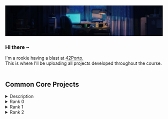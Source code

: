 
<p align="center">
   <img src="https://github.com/hen-lima/hen-lima/blob/main/Resources/banner.gif"/> 
  
### <p align="left">Hi there ~</p> 
   
  I'm a rookie having a blast at [42Porto.](https://www.42porto.com/)<br>
  This is where I'll be uploading all projects developed throughout the course.
<br><br>

## Common Core Projects 

<details>
  <summary>Description</summary>

  <br>The **Common Core** is the combination of all projects and exams we go through before choosing a specialty. Its content is assembled into ranks and can be tracked by our **Holy Graph**: a radial scheme displaying all available subjects.<br>

  All projects have a **Mandatory** and a **Bonus** part. The <kbd>Bonus ${\color{lightgreen}✓}$</kbd> is only accessed if the Mandatory part is flawless, and by succeeding on it we're granted up to 25% extra score: <kbd><samp>${\color{lightgreen}125}$ / 100</samp></kbd>.
  <br><br>
</details>




<details>
  <summary>Rank 0</summary>
   
  - [Libft](https://github.com/hen-lima/student42/tree/master/Libft) : my own C library <kbd>Bonus ${\color{lightgreen}✓}$</kbd> <kbd><samp>${\color{lightgreen}125}$ / 100</samp></kbd>

</details>

<details>
  <summary>Rank 1</summary>
   
  - [ft_printf](https://github.com/hen-lima/student42/tree/master/Printf) : pretty much a printf, minus the flags <kbd><samp>100 / 100</samp></kbd>
  - [get_next_line](https://github.com/hen-lima/student42/tree/master/get_next_line) : returning a line read from a file descriptor <kbd>Bonus ${\color{lightgreen}✓}$</kbd> <kbd><samp>${\color{lightgreen}125}$ / 100</samp></kbd>
  - [Born2beroot](https://github.com/hen-lima/student42/tree/master/Born2beroot) : virtual machine • no codes here, only the project description <kbd>Bonus ${\color{lightgreen}✓}$</kbd> <kbd><samp>${\color{lightgreen}125}$ / 100</samp></kbd>
</details>  

<details>
  <summary>Rank 2</summary>
   
  - [push_swap](https://github.com/hen-lima/student42/tree/master/push_swap) : sorting stuff with minimum effort </kbd> <kbd><samp>... / 100</samp></kbd>

<br>

```
The road so far: Unix, C, Git
```

##

<details>
  <summary>while (overwhelmed)</summary>

  - listenToLofi([playlist](https://www.youtube.com/watch?v=rPjez8z61rI)); ✨
</details>





